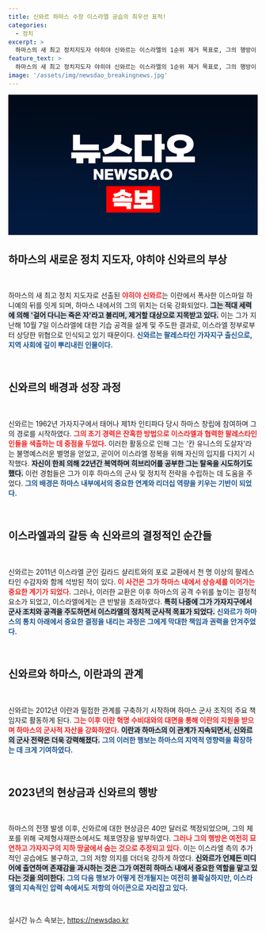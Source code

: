 ```yaml
---
title: 신와르 하마스 수장 이스라엘 공습의 최우선 표적!
categories:
  - 정치
excerpt: >
  하마스의 새 최고 정치지도자 야히야 신와르는 이스라엘의 1순위 제거 목표로, 그의 행방이 묘연한 가운데 가자 지하 땅굴에 숨어 지내는 것으로 추정된다. 이란과의 밀접한 관계를 가진 그는 국제 사회의 주목을 끌며 상황의 급변을 예고하고 있다.
feature_text: >
  하마스의 새 최고 정치지도자 야히야 신와르는 이스라엘의 1순위 제거 목표로, 그의 행방이 묘연한 가운데 가자 지하 땅굴에 숨어 지내는 것으로 추정된다. 이란과의 밀접한 관계를 가진 그는 국제 사회의 주목을 끌며 상황의 급변을 예고하고 있다.
image: '/assets/img/newsdao_breakingnews.jpg'
---
```


<p><img src="/assets/img/newsdao_breakingnews.jpg" alt="bookingtag 속보" /></p>

<h2 data-ke-size="size26">하마스의 새로운 정치 지도자, 야히야 신와르의 부상</h2>

<p data-ke-size="size16">&nbsp;</p>

<p>하마스의 새 최고 정치 지도자로 선출된 <b><span style="color: #ee2323;">야히야 신와르</span></b>는 이란에서 폭사한 이스마일 하니예의 뒤를 잇게 되며, 하마스 내에서의 그의 위치는 더욱 강화되었다. <b><span style="background-color: #21538527;">그는 적대 세력에 의해 '걸어 다니는 죽은 자'라고 불리며, 제거할 대상으로 지목받고 있다.</span></b> 이는 그가 지난해 10월 7일 이스라엘에 대한 기습 공격을 설계 및 주도한 결과로, 이스라엘 정부로부터 상당한 위협으로 인식되고 있기 때문이다. <b><span style="color: #1a5490;">신와르는 팔레스타인 가자지구 출신으로, 지역 사회에 깊이 뿌리내린 인물이다.</span></b> </p>

<p data-ke-size="size16">&nbsp;</p>

<h2 data-ke-size="size26">신와르의 배경과 성장 과정</h2>

<p data-ke-size="size16">&nbsp;</p>

<p>신와르는 1962년 가자지구에서 태어나 제1차 인티파다 당시 하마스 창립에 참여하며 그의 경로를 시작하였다. <b><span style="color: #ee2323;">그의 초기 경력은 잔혹한 방법으로 이스라엘과 협력한 팔레스타인인들을 색출하는 데 중점을 두었다.</span></b> 이러한 활동으로 인해 그는 '칸 유니스의 도살자'라는 불명예스러운 별명을 얻었고, 곧이어 이스라엘 정복을 위해 자신의 입지를 다지기 시작했다. <b><span style="background-color: #21538527;">자신이 한죄 의해 22년간 복역하며 히브리어를 공부한 그는 탈옥을 시도하기도 했다.</span></b> 이런 경험들은 그가 이후 하마스의 군사 및 정치적 전략을 수립하는 데 도움을 주었다. <b><span style="color: #1a5490;">그의 배경은 하마스 내부에서의 중요한 연계와 리더십 역량을 키우는 기반이 되었다.</span></b></p>

<p data-ke-size="size16">&nbsp;</p>

<h2 data-ke-size="size26">이스라엘과의 갈등 속 신와르의 결정적인 순간들</h2>

<p data-ke-size="size16">&nbsp;</p>

<p>신와르는 2011년 이스라엘 군인 길라드 샬리트와의 포로 교환에서 천 명 이상의 팔레스타인 수감자와 함께 석방된 적이 있다. <b><span style="color: #ee2323;">이 사건은 그가 하마스 내에서 상승세를 이어가는 중요한 계기가 되었다.</span></b> 그러나, 이러한 교환은 이후 하마스의 공격 수위를 높이는 결정적 요소가 되었고, 이스라엘에게는 큰 반발을 초래하였다. <b><span style="background-color: #21538527;">특히 나중에 그가 가자지구에서 군사 조치와 공격을 주도하면서 이스라엘의 정치적 군사적 목표가 되었다.</span></b> <b><span style="color: #1a5490;">신와르가 하마스의 통치 아래에서 중요한 결정을 내리는 과정은 그에게 막대한 책임과 권력을 안겨주었다.</span></b></p>

<p data-ke-size="size16">&nbsp;</p>

<h2 data-ke-size="size26">신와르와 하마스, 이란과의 관계</h2>

<p data-ke-size="size16">&nbsp;</p>

<p>신와르는 2012년 이란과 밀접한 관계를 구축하기 시작하며 하마스 군사 조직의 주요 책임자로 활동하게 된다. <b><span style="color: #ee2323;">그는 이후 이란 혁명 수비대와의 대면을 통해 이란의 지원을 받으며 하마스의 군사적 자산을 강화하였다.</span></b> <b><span style="background-color: #21538527;">이란과 하마스의 이 관계가 지속되면서, 신와르의 군사 전략은 더욱 강력해졌다.</span></b> <b><span style="color: #1a5490;">그의 이러한 행보는 하마스의 지역적 영향력을 확장하는 데 크게 기여하였다.</span></b></p>

<p data-ke-size="size16">&nbsp;</p>

<h2 data-ke-size="size26">2023년의 현상금과 신와르의 행방</h2>

<p data-ke-size="size16">&nbsp;</p>

<p>하마스의 전쟁 발생 이후, 신와르에 대한 현상금은 40만 달러로 책정되었으며, 그의 체포를 위해 국제형사재판소에서도 체포영장을 발부하였다. <b><span style="color: #ee2323;">그러나 그의 행방은 여전히 묘연하고 가자지구의 지하 땅굴에서 숨는 것으로 추정되고 있다.</span></b> 이는 이스라엘 측의 추가적인 공습에도 불구하고, 그의 저항 의지를 더더욱 강하게 하였다. <b><span style="background-color: #21538527;">신와르가 언제든 미디어에 출연하며 존재감을 과시하는 것은 그가 여전히 하마스 내에서 중요한 역할을 맡고 있다는 것을 의미한다.</span></b> <b><span style="color: #1a5490;">그의 다음 행보가 어떻게 전개될지는 여전히 불확실하지만, 이스라엘의 지속적인 압력 속에서도 저항의 아이콘으로 자리잡고 있다.</span></b></p>

<p data-ke-size="size16">&nbsp;</p>
실시간 뉴스 속보는, <a href="https://newsdao.kr" rel="dofollow">https://newsdao.kr</a>


